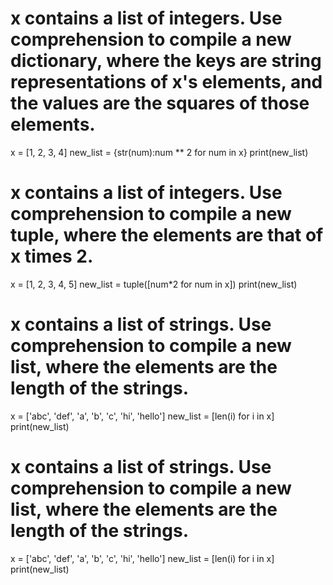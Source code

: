 # x contains a list of integers. Use comprehension to compile a new dictionary, where the keys are string representations of x's elements, and the values are the squares of those elements.

x = [1, 2, 3, 4]
new_list  =  {str(num):num ** 2 for num in x}
print(new_list)

# x contains a list of integers. Use comprehension to compile a new tuple, where the elements are that of x times 2.

x = [1, 2, 3, 4, 5]
new_list = tuple([num*2 for num in x])
print(new_list)

# x contains a list of strings. Use comprehension to compile a new list, where the elements are the length of the strings.

x = ['abc', 'def', 'a', 'b', 'c', 'hi', 'hello']
new_list = [len(i) for i in x]
print(new_list)

# x contains a list of strings. Use comprehension to compile a new list, where the elements are the length of the strings.

x = ['abc', 'def', 'a', 'b', 'c', 'hi', 'hello']
new_list = [len(i) for i in x]
print(new_list)
